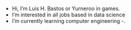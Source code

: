 -  Hi, I’m Luis H. Bastos or Yurneroo in games.
-  I’m interested in all jobs based in data science
-  I’m currently learning computer engineering
-.

<!---

